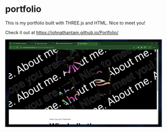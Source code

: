 # portfolio
This is my portfolio built with THREE.js and HTML. Nice to meet you!

Check it out at https://johnathantam.github.io/Portfolio/

![The Portfolio Website](https://github.com/johnathantam/Portfolio/blob/main/previewImages/preview.png?raw=true)
